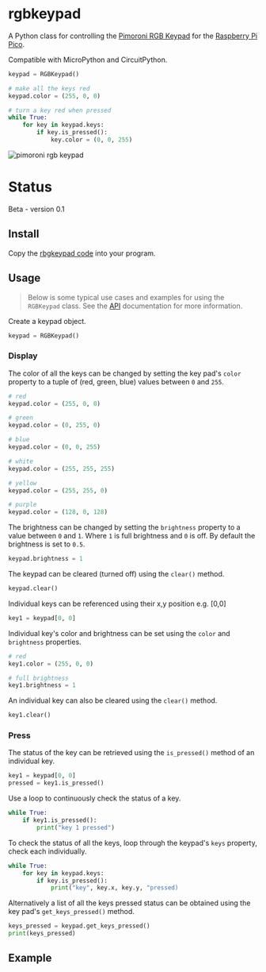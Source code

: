 # rgbkeypad

A Python class for controlling the [Pimoroni RGB Keypad](https://shop.pimoroni.com/products/pico-rgb-keypad-base) for the [Raspberry Pi Pico](https://www.raspberrypi.org/documentation/pico/getting-started/).

Compatible with MicroPython and CircuitPython.

```python
keypad = RGBKeypad()

# make all the keys red
keypad.color = (255, 0, 0)

# turn a key red when pressed
while True:
    for key in keypad.keys:
        if key.is_pressed():
            key.color = (0, 0, 255)
```

![pimoroni rgb keypad](https://cdn.shopify.com/s/files/1/0174/1800/products/pico-addons-2_1024x1024.jpg?v=1611177905)

# Status

Beta - version 0.1

## Install

Copy the [rbgkeypad code](https://github.com/martinohanlon/pico-rgbkeypad/blob/main/rgbkeypad/rgbkeypad.py) into your program.

## Usage

> Below is some typical use cases and examples for using the `RGBKeypad` class. See the [API](API.md) documentation for more information.

Create a keypad object.

```python
keypad = RGBKeypad()
```

### Display

The color of all the keys can be changed by setting the key pad's `color` property to a tuple of (red, green, blue) values between `0` and `255`.

```python
# red
keypad.color = (255, 0, 0)

# green
keypad.color = (0, 255, 0)

# blue
keypad.color = (0, 0, 255)

# white
keypad.color = (255, 255, 255)

# yellow
keypad.color = (255, 255, 0)

# purple
keypad.color = (128, 0, 128)
```

The brightness can be changed by setting the `brightness` property to a value between `0` and `1`. Where `1` is full brightness and `0` is off. By default the brightness is set to `0.5`.

```python
keypad.brightness = 1
```

The keypad can be cleared (turned off) using the `clear()` method.

```python
keypad.clear()
```

Individual keys can be referenced using their x,y position e.g. [0,0]

```python
key1 = keypad[0, 0]
```

Individual key's color and brightness can be set using the `color` and `brightness` properties.

```python
# red
key1.color = (255, 0, 0)

# full brightness
key1.brightness = 1
```

An individual key can also be cleared using the `clear()` method.

```python
key1.clear()
```

### Press

The status of the key can be retrieved using the `is_pressed()` method of an individual key.

```python
key1 = keypad[0, 0]
pressed = key1.is_pressed()
```

Use a loop to continuously check the status of a key.

```python
while True:
    if key1.is_pressed():
        print("key 1 pressed")
```

To check the status of all the keys, loop through the keypad's `keys` property, check each individually.

```python
while True:
    for key in keypad.keys:
        if key.is_pressed():
            print("key", key.x, key.y, "pressed)
```

Alternatively a list of all the keys pressed status can be obtained using the key pad's `get_keys_pressed()` method.

```python
keys_pressed = keypad.get_keys_pressed()
print(keys_pressed)
```

## Example